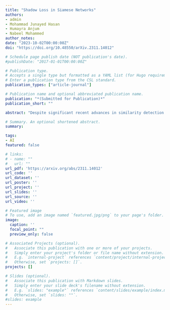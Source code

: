```yaml
---
title: "Shadow Loss in Siamese Networks"
authors:
- admin
- Mohammad Junayed Hasan
- Humayra Anjum
- Nabeel Mohammed
author_notes:
date: "2023-10-02T00:00:00Z"
doi: "https://doi.org/10.48550/arXiv.2311.14012"

# Schedule page publish date (NOT publication's date).
#publishDate: "2017-01-01T00:00:00Z"

# Publication type.
# Accepts a single type but formatted as a YAML list (for Hugo requirements).
# Enter a publication type from the CSL standard.
publication_types: ["article-journal"]

# Publication name and optional abbreviated publication name.
publication: "*(Submitted for Publication)*"
publication_short: ""

abstract: "Despite significant recent advances in similarity detection tasks, existing approaches pose substantial challenges under memory constraints. One of the primary reasons for this is the use of computationally expensive metric learning loss functions such as Triplet Loss in Siamese networks. In this paper, we present a novel loss function called Shadow Loss that compresses the dimensions of an embedding space during loss calculation without loss of performance. The distance between the projections of the embeddings is learned from inputs on a compact projection space where distances directly correspond to a measure of class similarity. Projecting on a lower-dimension projection space, our loss function converges faster, and the resulting classified image clusters have higher inter-class and smaller intra-class distances. Shadow Loss not only reduces embedding dimensions favoring memory constraint devices but also consistently performs better than the state-of-the-art Triplet Margin Loss by an accuracy of 5%-10% across diverse datasets. The proposed loss function is also model agnostic, upholding its performance across several tested models. Its effectiveness and robustness across balanced, imbalanced, medical, and non-medical image datasets suggests that it is not specific to a particular model or dataset but demonstrates superior performance consistently while using less memory and computation."

# Summary. An optional shortened abstract.
summary: 

tags:
- AI
featured: false

# links:
# - name: ""
#   url: ""
url_pdf: 'https://arxiv.org/abs/2311.14012'
url_code: ''
url_dataset: ''
url_poster: ''
url_project: ''
url_slides: ''
url_source: ''
url_video: ''

# Featured image
# To use, add an image named `featured.jpg/png` to your page's folder. 
image:
  caption: ''
  focal_point: ""
  preview_only: false

# Associated Projects (optional).
#   Associate this publication with one or more of your projects.
#   Simply enter your project's folder or file name without extension.
#   E.g. `internal-project` references `content/project/internal-project/index.md`.
#   Otherwise, set `projects: []`.
projects: []

# Slides (optional).
#   Associate this publication with Markdown slides.
#   Simply enter your slide deck's filename without extension.
#   E.g. `slides: "example"` references `content/slides/example/index.md`.
#   Otherwise, set `slides: ""`.
#slides: example
---
```



